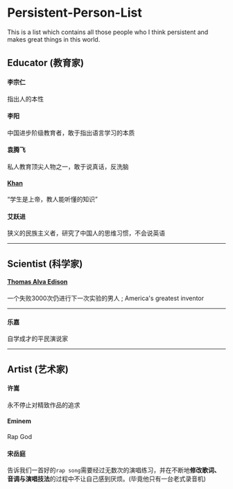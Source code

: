 # Persistent-Person-List
This is a list which contains all those people who I think persistent and makes great things in this world.

## Educator (教育家)

#### 李宗仁
指出人的本性


#### 李阳
中国进步阶级教育者，敢于指出语言学习的本质


#### 袁腾飞
私人教育顶尖人物之一，敢于说真话，反洗脑


#### [Khan](https://www.khanacademy.org)
“学生是上帝，教人能听懂的知识”


#### 艾跃进
狭义的民族主义者，研究了中国人的思维习惯，不会说英语

___

## Scientist (科学家)

#### [Thomas Alva Edison](https://en.wikipedia.org/wiki/Thomas_Edison)
一个失败3000次仍进行下一次实验的男人 ; America's greatest inventor

___

#### 乐嘉
自学成才的平民演说家

___

## Artist (艺术家)

#### 许嵩
永不停止对精致作品的追求


#### Eminem
Rap God


#### 宋岳庭
告诉我们一首好的`rap song`需要经过无数次的演唱练习，并在不断地**修改歌词、音调与演唱技法**的过程中不让自己感到厌烦。(毕竟他只有一台老式录音机)
